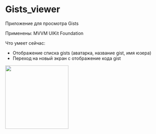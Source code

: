 # Gists_viewer
Приложение для просмотра Gists

Применены:
MVVM
UIKit
Foundation

Что умеет сейчас:
- Отображение списка gists (аватарка, название gist, имя юзера)
- Переход на новый экран с отображение кода gist

<img src="https://raw.githubusercontent.com/nelermont/Gists_viewer
/main/Gists/Assets.xcassets/Simulator1.imageset/1.png" width="200" />
